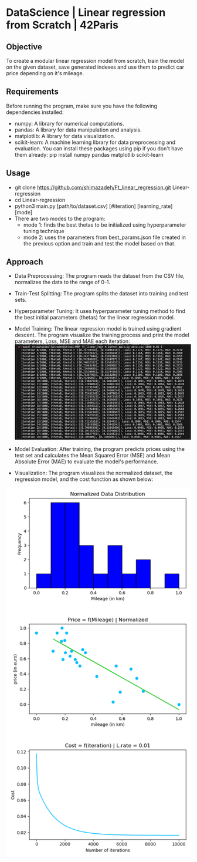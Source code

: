 # DataScience | Linear regression from Scratch | 42Paris
## Objective
To create a modular linear regression model from scratch, train the model on the given dataset, save generated indexes and use them to predict car price depending on it's mileage.

## Requirements
Before running the program, make sure you have the following dependencies installed:
  - numpy: A library for numerical computations.
  - pandas: A library for data manipulation and analysis.
  - matplotlib: A library for data visualization.
  - scikit-learn: A machine learning library for data preprocessing and evaluation.
You can install these packages using pip if you don't have them already: pip install numpy pandas matplotlib scikit-learn

## Usage
- git clone https://github.com/shimazadeh/Ft_linear_regression.git Linear-regression
- cd Linear-regression
- python3 main.py [path/to/dataset.csv] [#iteration] [learning_rate] [mode]
- There are two modes to the program:
  - mode 1: finds the best thetas to be initialized using hyperparameter tuning technique
  - mode 2: uses the parameters from best_params.json file created in the previous option and train and test the model based on that.

## Approach
- Data Preprocessing: The program reads the dataset from the CSV file, normalizes the data to the range of 0-1.
- Train-Test Splitting: The program splits the dataset into training and test sets.
- Hyperparameter Tuning: It uses hyperparameter tuning method to find the best initial parameters (thetas) for the linear regression model.
- Model Training: The linear regression model is trained using gradient descent. The program visualize the training process and print the model parameters, Loss, MSE and MAE each iteration:
![Alt text](<Screen Shot 2023-11-15 at 10.29.44 AM.png>)

- Model Evaluation: After training, the program predicts prices using the test set and calculates the Mean Squared Error (MSE) and Mean Absolute Error (MAE) to evaluate the model's performance.
- Visualization: The program visualizes the normalized dataset, the regression model, and the cost function as shown below:
  
![Alt text](output.png)
